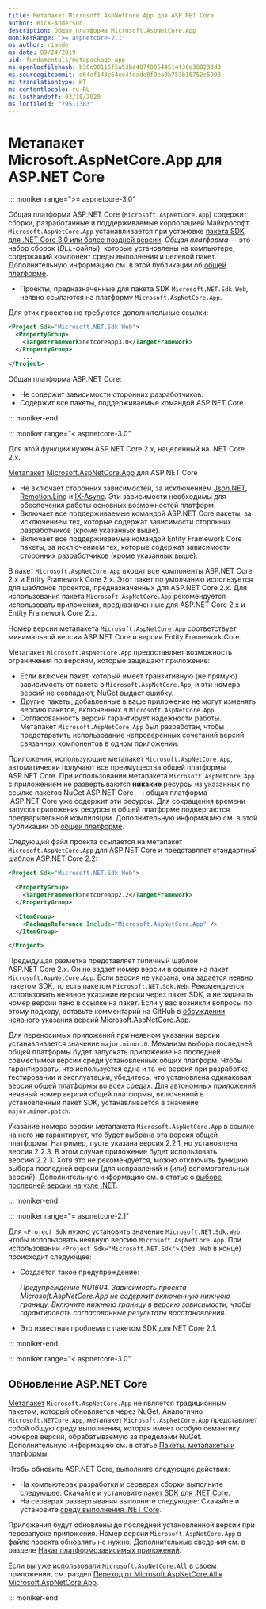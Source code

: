 ```yaml
---
title: Метапакет Microsoft.AspNetCore.App для ASP.NET Core
author: Rick-Anderson
description: Общая платформа Microsoft.AspNetCore.App
monikerRange: '>= aspnetcore-2.1'
ms.author: riande
ms.date: 09/24/2019
uid: fundamentals/metapackage-app
ms.openlocfilehash: b30c90116f5a53ba487f88544514f36e388233d3
ms.sourcegitcommit: d64ef143c64ee4fdade8f9ea0b753b16752c5998
ms.translationtype: HT
ms.contentlocale: ru-RU
ms.lasthandoff: 03/18/2020
ms.locfileid: "79511383"
---
```

# <a name="microsoftaspnetcoreapp-for-aspnet-core"></a>Метапакет Microsoft.AspNetCore.App для ASP.NET Core

::: moniker range=">= aspnetcore-3.0"

 Общая платформа ASP.NET Core (`Microsoft.AspNetCore.App`) содержит сборки, разработанные и поддерживаемые корпорацией Майкрософт. `Microsoft.AspNetCore.App` устанавливается при установке [пакета SDK для .NET Core 3.0 или более поздней версии](https://dotnet.microsoft.com/download/dotnet-core/3.0). *Общая платформа* — это набор сборок (*DLL*-файлы), которые установлены на компьютере, содержащий компонент среды выполнения и целевой пакет. Дополнительную информацию см. в этой публикации об [общей платформе](https://natemcmaster.com/blog/2018/08/29/netcore-primitives-2/).

* Проекты, предназначенные для пакета SDK `Microsoft.NET.Sdk.Web`, неявно ссылаются на платформу `Microsoft.AspNetCore.App`.

Для этих проектов не требуются дополнительные ссылки:

```xml
<Project Sdk="Microsoft.NET.Sdk.Web">
  <PropertyGroup>
    <TargetFramework>netcoreapp3.0</TargetFramework>
  </PropertyGroup>
    ...
</Project>
```

Общая платформа ASP.NET Core:

* Не содержит зависимости сторонних разработчиков.
* Содержит все пакеты, поддерживаемые командой ASP.NET Core.

::: moniker-end

::: moniker range="< aspnetcore-3.0"

Для этой функции нужен ASP.NET Core 2.x, нацеленный на .NET Core 2.x.

[Метапакет](/dotnet/core/packages#metapackages) [Microsoft.AspNetCore.App](https://www.nuget.org/packages/Microsoft.AspNetCore.App) для ASP.NET Core

* Не включает сторонних зависимостей, за исключением [Json.NET](https://www.nuget.org/packages/Newtonsoft.Json/), [Remotion.Linq](https://www.nuget.org/packages/Remotion.Linq/) и [IX-Async](https://www.nuget.org/packages/System.Interactive.Async/). Эти зависимости необходимы для обеспечения работы основных возможностей платформ.
* Включает все поддерживаемые командой ASP.NET Core пакеты, за исключением тех, которые содержат зависимости сторонних разработчиков (кроме указанных выше).
* Включает все поддерживаемые командой Entity Framework Core пакеты, за исключением тех, которые содержат зависимости сторонних разработчиков (кроме указанных выше).

В пакет `Microsoft.AspNetCore.App` входят все компоненты ASP.NET Core 2.x и Entity Framework Core 2.x. Этот пакет по умолчанию используется для шаблонов проектов, предназначенных для ASP.NET Core 2.x. Для использования пакета `Microsoft.AspNetCore.App` рекомендуется использовать приложения, предназначенные для ASP.NET Core 2.x и Entity Framework Core 2.x.

Номер версии метапакета `Microsoft.AspNetCore.App` соответствует минимальной версии ASP.NET Core и версии Entity Framework Core.

Метапакет `Microsoft.AspNetCore.App` предоставляет возможность ограничения по версиям, которые защищают приложение:

* Если включен пакет, который имеет транзитивную (не прямую) зависимость от пакета в `Microsoft.AspNetCore.App`, и эти номера версий не совпадают, NuGet выдаст ошибку.
* Другие пакеты, добавленные в ваше приложение не могут изменять версию пакетов, включенных в `Microsoft.AspNetCore.App`.
* Согласованность версий гарантирует надежности работы. Метапакет `Microsoft.AspNetCore.App` был разработан, чтобы предотвратить использование непроверенных сочетаний версий связанных компонентов в одном приложении.

Приложения, использующие метапакет `Microsoft.AspNetCore.App`, автоматически получают все преимущества общей платформы ASP.NET Core. При использовании метапакета `Microsoft.AspNetCore.App` с приложением не развертываются **никакие** ресурсы из указанных по ссылке пакетов NuGet ASP.NET Core &mdash;: общая платформа .ASP.NET Core уже содержит эти ресурсы. Для сокращения времени запуска приложения ресурсы в общей платформе подвергаются предварительной компиляции. Дополнительную информацию см. в этой публикации об [общей платформе](https://natemcmaster.com/blog/2018/08/29/netcore-primitives-2/).

Следующий файл проекта ссылается на метапакет `Microsoft.AspNetCore.App` для ASP.NET Core и представляет стандартный шаблон ASP.NET Core 2.2:

```xml
<Project Sdk="Microsoft.NET.Sdk.Web">

  <PropertyGroup>
    <TargetFramework>netcoreapp2.2</TargetFramework>
  </PropertyGroup>

  <ItemGroup>
    <PackageReference Include="Microsoft.AspNetCore.App" />
  </ItemGroup>

</Project>
```

Предыдущая разметка представляет типичный шаблон ASP.NET Core 2.x. Он не задает номер версии в ссылке на пакет `Microsoft.AspNetCore.App`. Если версия не указана, она задается [неявно](https://github.com/dotnet/core/blob/master/release-notes/1.0/sdk/1.0-rc3-implicit-package-refs.md) пакетом SDK, то есть пакетом `Microsoft.NET.Sdk.Web`. Рекомендуется использовать неявное указание версии через пакет SDK, а не задавать номер версии явно в ссылке на пакет. Если у вас возникли вопросы по этому подходу, оставьте комментарий на GitHub в [обсуждении неявного указания версий Microsoft.AspNetCore.App](https://github.com/dotnet/AspNetCore.Docs/issues/6430).

Для переносимых приложений при неявном указании версии устанавливается значение `major.minor.0`. Механизм выбора последней общей платформы будет запускать приложение на последней совместимой версии среди установленных общих платформ. Чтобы гарантировать, что используется одна и та же версия при разработке, тестировании и эксплуатации, убедитесь, что установлена одинаковая версия общей платформы во всех средах. Для автономных приложений неявный номер версии общей платформы, включенной в установленный пакет SDK, устанавливается в значение `major.minor.patch`.

Указание номера версии метапакета `Microsoft.AspNetCore.App` в ссылке на него **не** гарантирует, что будет выбрана эта версия общей платформы. Например, пусть указана версия 2.2.1, но установлена версия 2.2.3. В этом случае приложение будет использовать версию 2.2.3. Хотя это не рекомендуется, можно отключить функцию выбора последней версии (для исправлений и (или) вспомогательных версий). Дополнительную информацию см. в статье о [выборе последней версии на узле .NET](https://github.com/dotnet/core-setup/blob/master/Documentation/design-docs/roll-forward-on-no-candidate-fx.md).

::: moniker-end

::: moniker range="= aspnetcore-2.1"

Для `<Project Sdk` нужно установить значение `Microsoft.NET.Sdk.Web`, чтобы использовать неявную версию `Microsoft.AspNetCore.App`. При использовании `<Project Sdk="Microsoft.NET.Sdk">` (без `.Web` в конце) происходит следующее:

* Создается такое предупреждение:

  *Предупреждение NU1604. Зависимость проекта Microsoft.AspNetCore.App не содержит включенную нижнюю границу. Включите нижнюю границу в версию зависимости, чтобы гарантировать согласованные результаты восстановления.*

* Это известная проблема с пакетом SDK для NET Core 2.1.

::: moniker-end

::: moniker range="< aspnetcore-3.0"

<a name="update"></a>

## <a name="update-aspnet-core"></a>Обновление ASP.NET Core

[Метапакет](/dotnet/core/packages#metapackages) `Microsoft.AspNetCore.App` не является традиционным пакетом, который обновляется через NuGet. Аналогично `Microsoft.NETCore.App`, метапакет `Microsoft.AspNetCore.App` представляет собой общую среду выполнения, которая имеет особую семантику номеров версий, обрабатываемую за пределами NuGet. Дополнительную информацию см. в статье [Пакеты, метапакеты и платформы](/dotnet/core/packages).

Чтобы обновить ASP.NET Core, выполните следующие действия:

* На компьютерах разработки и серверах сборки выполните следующее: Скачайте и установите [пакет SDK для .NET Core](https://dotnet.microsoft.com/download).
* На серверах развертывания выполните следующее: Скачайте и установите [среду выполнения .NET Core](https://dotnet.microsoft.com/download).

 Приложения будут обновлены до последней установленной версии при перезапуске приложения. Номер версии `Microsoft.AspNetCore.App` в файле проекта обновлять не нужно. Дополнительные сведения см. в разделе [Накат платформозависимых приложений](/dotnet/core/versions/selection#framework-dependent-apps-roll-forward).

Если вы уже использовали `Microsoft.AspNetCore.All` в своем приложении, см. раздел [Переход от Microsoft.AspNetCore.All к Microsoft.AspNetCore.App](xref:fundamentals/metapackage#migrate).

::: moniker-end

